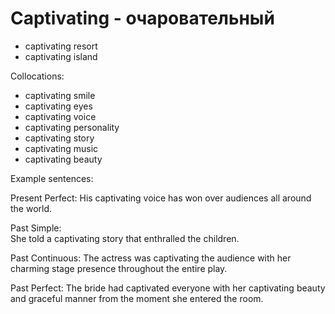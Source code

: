 # Captivating - очаровательный




- captivating resort
- captivating island

Collocations:

- captivating smile
- captivating eyes 
- captivating voice
- captivating personality
- captivating story
- captivating music
- captivating beauty

Example sentences:

Present Perfect: 
His captivating voice has won over audiences all around the world.

Past Simple:  
She told a captivating story that enthralled the children. 

Past Continuous: 
The actress was captivating the audience with her charming stage presence throughout the entire play.

Past Perfect:
The bride had captivated everyone with her captivating beauty and graceful manner from the moment she entered the room.